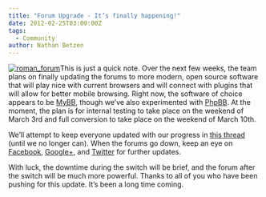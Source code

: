 ```yaml
---
title: "Forum Upgrade - It’s finally happening!"
date: 2012-02-25T03:00:00Z
tags:
  - Community
author: Nathan Betzen
---
```


[![roman_forum](/images/blog/roman_forum-300x224.webp "roman_forum")](/images/blog/roman_forum.webp)This is just a quick note. Over the next few weeks, the team plans on finally updating the forums to more modern, open source software that will play nice with current browsers and will connect with plugins that will allow for better mobile browsing. Right now, the software of choice appears to be [MyBB](https://mybb.com/ "MyBB Forum software"), though we’ve also experimented with [PhpBB](https://www.phpbb.com/ "PhpBB forum software"). At the moment, the plan is for internal testing to take place on the weekend of March 3rd and full conversion to take place on the weekend of March 10th.

We’ll attempt to keep everyone updated with our progress in [this thread](https://forum.kodi.tv/showthread.php?tid=124031 "Forum Upgrade Thread") (until we no longer can). When the forums go down, keep an eye on [Facebook](https://www.facebook.com/XBMC), [Google+](https://plus.google.com/b/102926840947534443602/), and [Twitter](https://twitter.com/#!/xbmc) for further updates.

With luck, the downtime during the switch will be brief, and the forum after the switch will be much more powerful. Thanks to all of you who have been pushing for this update. It’s been a long time coming.
